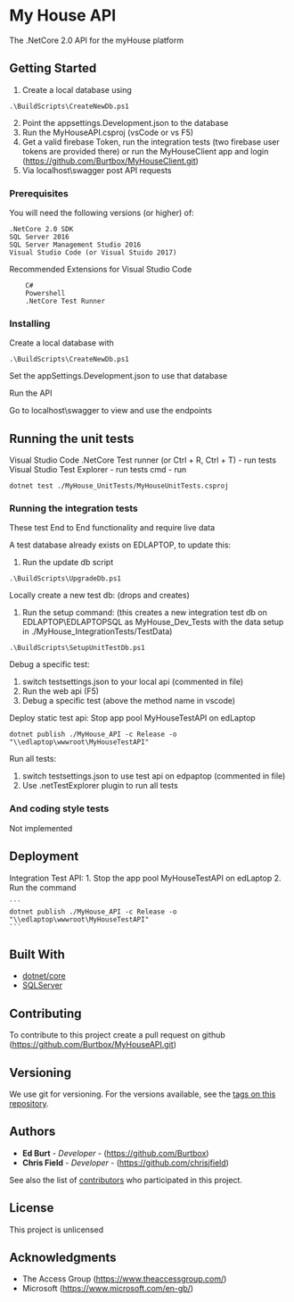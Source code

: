 # My House API

The .NetCore 2.0 API for the myHouse platform

## Getting Started

1. Create a local database using
 ```
 .\BuildScripts\CreateNewDb.ps1
 ```
2. Point the appsettings.Development.json to the database 
3. Run the MyHouseAPI.csproj (vsCode or vs F5)
4. Get a valid firebase Token,
    run the integration tests (two firebase user tokens are provided there)
    or run the MyHouseClient app and login (https://github.com/Burtbox/MyHouseClient.git)
5. Via localhost\swagger post API requests

### Prerequisites

You will need the following versions (or higher) of:

```
.NetCore 2.0 SDK
SQL Server 2016
SQL Server Management Studio 2016
Visual Studio Code (or Visual Stuido 2017)
```

Recommended Extensions for Visual Studio Code
```
    C#
    Powershell
    .NetCore Test Runner
```

### Installing

Create a local database with
```
.\BuildScripts\CreateNewDb.ps1
```

Set the appSettings.Development.json to use that database

Run the API 

Go to localhost\swagger to view and use the endpoints

## Running the unit tests

Visual Studio Code .NetCore Test runner (or Ctrl + R, Ctrl + T) - run tests
Visual Studio Test Explorer - run tests
cmd - run
```
dotnet test ./MyHouse_UnitTests/MyHouseUnitTests.csproj
```

### Running the integration tests

These test End to End functionality and require live data

A test database already exists on EDLAPTOP, to update this:
1. Run the update db script
```
.\BuildScripts\UpgradeDb.ps1
```

Locally create a new test db: (drops and creates)
1. Run the setup command: 
(this creates a new integration test db on EDLAPTOP\EDLAPTOPSQL as MyHouse_Dev_Tests 
with the data setup in ./MyHouse_IntegrationTests/TestData)
```
.\BuildScripts\SetupUnitTestDb.ps1
```
Debug a specific test:
1. switch testsettings.json to your local api (commented in file)
2. Run the web api (F5)
3. Debug a specific test (above the method name in vscode)

Deploy static test api:
Stop app pool MyHouseTestAPI on edLaptop
```
dotnet publish ./MyHouse_API -c Release -o "\\edlaptop\wwwroot\MyHouseTestAPI"
```

Run all tests: 
1. switch testsettings.json to use test api on edpaptop (commented in file)
2. Use .netTestExplorer plugin to run all tests

### And coding style tests

Not implemented

## Deployment

Integration Test API: 
    1. Stop the app pool MyHouseTestAPI on edLaptop
    2. Run the command 

    ```
    dotnet publish ./MyHouse_API -c Release -o "\\edlaptop\wwwroot\MyHouseTestAPI" 
    ```
## Built With

* [dotnet/core](https://github.com/dotnet/core)
* [SQLServer](https://www.microsoft.com/en-gb/sql-server/sql-server-2016)

## Contributing

To contribute to this project create a pull request on github (https://github.com/Burtbox/MyHouseAPI.git) 

## Versioning

We use git for versioning. For the versions available, see the [tags on this repository](https://github.com/Burtbox/MyHouseAPI.git/tags). 

## Authors

* **Ed Burt** - *Developer* - (https://github.com/Burtbox)
* **Chris Field** - *Developer* - (https://github.com/chrisjfield)

See also the list of [contributors](https://github.com/Burtbox/MyHouseAPI/graphs/contributors) who participated in this project.

## License

This project is unlicensed

## Acknowledgments

* The Access Group (https://www.theaccessgroup.com/)
* Microsoft (https://www.microsoft.com/en-gb/)

